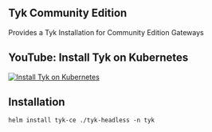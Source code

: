 ## Tyk Community Edition
Provides a Tyk Installation for Community Edition Gateways

## YouTube: Install Tyk on Kubernetes

[![Install Tyk on Kubernetes](https://img.youtube.com/vi/mkyl38sBAF0/0.jpg)](https://www.youtube.com/watch?v=mkyl38sBAF0)

## Installation
	helm install tyk-ce ./tyk-headless -n tyk
